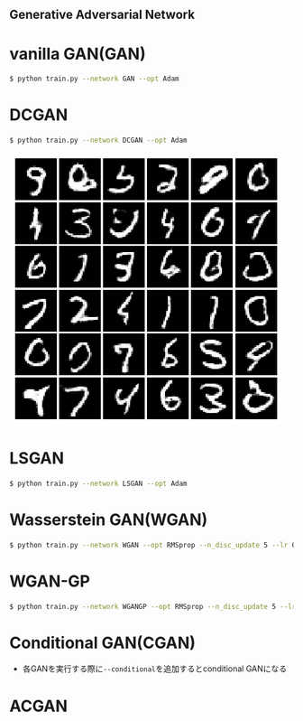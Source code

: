 Generative Adversarial Network
--
# vanilla GAN(GAN)
```bash
$ python train.py --network GAN --opt Adam 
```

# DCGAN
```bash
$ python train.py --network DCGAN --opt Adam 
```
![代替テキスト](../sample_results/GAN/DCGAN.png)

# LSGAN
```bash
$ python train.py --network LSGAN --opt Adam 
```

# Wasserstein GAN(WGAN)
```bash
$ python train.py --network WGAN --opt RMSprop --n_disc_update 5 --lr 0.00005
```

# WGAN-GP  
```bash
$ python train.py --network WGANGP --opt RMSprop --n_disc_update 5 --lr 0.00005
```

# Conditional GAN(CGAN)
- 各GANを実行する際に```--conditional```を追加するとconditional GANになる

# ACGAN